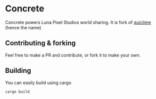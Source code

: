 # Concrete

Concrete powers Luna Pixel Studios world sharing.
It is fork of [quiclime](https://git.skye.vg/me/quiclime) (hence the name)

## Contributing & forking

Feel free to make a PR and contribute, or fork it to make your own.

## Building
You can easily build using cargo

```sh
cargo build
```